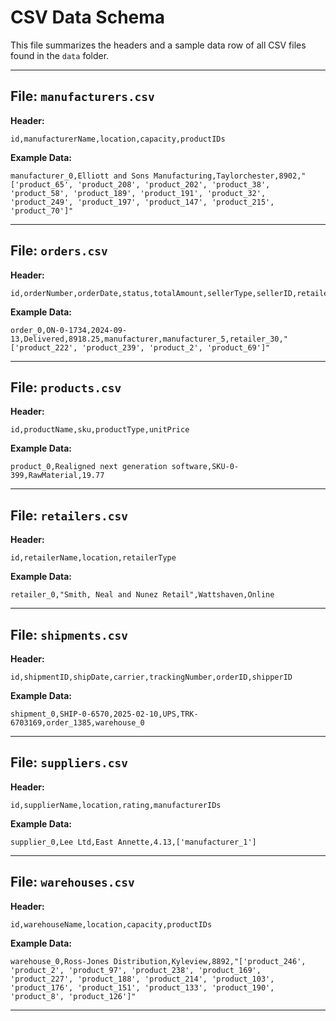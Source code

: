 # CSV Data Schema  
  
This file summarizes the headers and a sample data row of all CSV files found in the `data` folder.  
  
---  
  
## File: `manufacturers.csv`  
**Header:**  
```csv  
id,manufacturerName,location,capacity,productIDs  
```  
**Example Data:**  
```csv  
manufacturer_0,Elliott and Sons Manufacturing,Taylorchester,8902,"['product_65', 'product_208', 'product_202', 'product_38', 'product_58', 'product_189', 'product_191', 'product_32', 'product_249', 'product_197', 'product_147', 'product_215', 'product_70']"  
```  
---  
  
## File: `orders.csv`  
**Header:**  
```csv  
id,orderNumber,orderDate,status,totalAmount,sellerType,sellerID,retailerID,productIDs  
```  
**Example Data:**  
```csv  
order_0,ON-0-1734,2024-09-13,Delivered,8918.25,manufacturer,manufacturer_5,retailer_30,"['product_222', 'product_239', 'product_2', 'product_69']"  
```  
---  
  
## File: `products.csv`  
**Header:**  
```csv  
id,productName,sku,productType,unitPrice  
```  
**Example Data:**  
```csv  
product_0,Realigned next generation software,SKU-0-399,RawMaterial,19.77  
```  
---  
  
## File: `retailers.csv`  
**Header:**  
```csv  
id,retailerName,location,retailerType  
```  
**Example Data:**  
```csv  
retailer_0,"Smith, Neal and Nunez Retail",Wattshaven,Online  
```  
---  
  
## File: `shipments.csv`  
**Header:**  
```csv  
id,shipmentID,shipDate,carrier,trackingNumber,orderID,shipperID  
```  
**Example Data:**  
```csv  
shipment_0,SHIP-0-6570,2025-02-10,UPS,TRK-6703169,order_1385,warehouse_0  
```  
---  
  
## File: `suppliers.csv`  
**Header:**  
```csv  
id,supplierName,location,rating,manufacturerIDs  
```  
**Example Data:**  
```csv  
supplier_0,Lee Ltd,East Annette,4.13,['manufacturer_1']  
```  
---  
  
## File: `warehouses.csv`  
**Header:**  
```csv  
id,warehouseName,location,capacity,productIDs  
```  
**Example Data:**  
```csv  
warehouse_0,Ross-Jones Distribution,Kyleview,8892,"['product_246', 'product_2', 'product_97', 'product_238', 'product_169', 'product_227', 'product_188', 'product_214', 'product_103', 'product_176', 'product_151', 'product_133', 'product_190', 'product_8', 'product_126']"  
```  
---  
  
